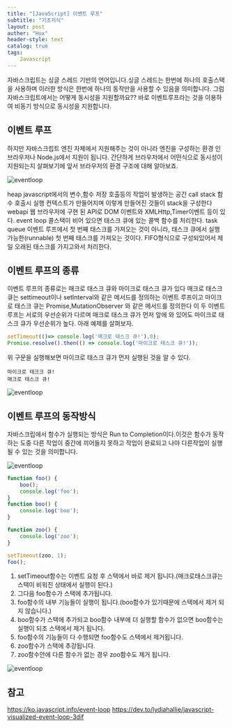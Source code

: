 ```yaml
---
title: "[JavaScript] 이벤트 루프"
subtitle: "기초지식"
layout: post
auther: "Hux"
header-style: text
catalog: true
tags:
    Javascript
---
```


자바스크립트는 싱글 스레드 기반의 언어입니다.싱글 스레드는 한번에 하나의 호출스택을 사용하며 이러한 방식은 한번에 하나의 동작만을 사용할 수 있음을 의미합니다.
그럼 자바스크립트에서는 어떻게 동시성을 지원할까요??
바로 이벤트루프라는 것을 이용하여 비동기 방식으로 동시성을 지원합니다.


이벤트 루프
---
하지만 자바스크립트 엔진 자체에서 지원해주는 것이 아니라 엔진을 구성하는 환경 인 브라우저나 Node.js에서 지원이 됩니다.
간단하게 브라우저에서 어떤식으로 동시성이 지원되는지 살펴보기에 앞서 브라우저의 환경 구조에 대해 알아보죠.

 ![eventloop]({{site.url}}/img/javascript/eventloop/step1.png)

heap javascript에서의 변수,함수 저장 호출등의 작업이 발생하는 공간
call stack 함수 호출시 실행 컨텍스트가 만들어지며 이렇게 만들어진 것들이 stack을 구성한다
webapi 웹 브라우저에 구현 된 API로 DOM 이벤트와 XMLHttp,Timer이벤트 등이 있다.
event loop
콜스택이 비어 있으면 태스크 큐에 있는 콜백 함수를 처리한다.
task queue
이벤트 루프에서 첫 번째 태스크를 가져오는 것이 아니라, 태스크 큐에서 실행 가능한(runnable) 첫 번째 태스크를 가져오는 것이다. FIFO형식으로 구성되있어서 제일 오래된 태스크를 가지고와서 처리한다.


이벤트 루프의 종류
---
이벤트 루프의 종류로는 매크로 태스크 큐와 마이크로 태스크 큐가 있다
매크로 태스크 큐는 settimeout이나 setInterval와 같은 메서드를 정의하는 이벤트 루프이고
마이크로 태스크 큐는 Promise,MutationObserver 와 같은 메서드를 정의한다
이 두 이벤트 루프는 서로의 우선순위가 다르며 매크로 태스크 큐가 먼저 앞에 와 있어도 마이크로 태스크 큐가 우선순위가 높다.
아래 예제를 살펴보자.

```js
setTimeout(()=> console.log('매크로 태스크 큐!'),0);
Promise.resolve().then(() => console.log('마이크로 태스크 큐!'));
```
위 구문을 실행해보면 마이크로 태스크 큐가 먼저 실행된 것을 알 수 있다.
```
마이크로 태크크 큐!
매크로 태스크 큐!
```

![eventloop]({{site.url}}/img/javascript/eventloop/step2.gif)


이벤트 루프의 동작방식
---
자바스크립에서 함수가 실행되는 방식은 Run to Completion이다.이것은 함수가 동작하는 도중 다른 작업이 중간에 끼어들지 못하고 작업이 완료되고 나야 다른작업이 실행될 수 있는 것을 의미합니다.

![eventloop]({{site.url}}/img/javascript/eventloop/step4.png)


```js
function foo() {
    boo();
    console.log('foo');
}
function boo() {
    console.log('boo');
}

function zoo() {
    console.log('zoo');
}

setTimeout(zoo, 1);
foo();
```
1. setTimeout함수는 이벤트 요청 후 스택에서 바로 제거 됩니다.(매크로태스크큐는 스택이 비워진 상태에서 실행이 된다.)
2. 그다음 foo함수가 스택에 추가됩니다.
3. foo함수의 내부 기능들이 실행이 됩니다.(boo함수가 있기때문에 스택에서 제거 되지 않습니다.)
4. boo함수가 스택에 추가되고 boo함수 내부에 더 실행할 함수가 없으면 boo함수는 실행이 되조 스택에서 제거 됩니다.
5. foo함수의 기능들이 다 수행되면 foo함수도 스택에서 제거됩니다.
6. zoo함수가 스택에 추강됩니다.
7. zoo함수안에 다른 함수가 없는 경우 zoo함수도 제거 됩니다.

<!-- 이벤트 루프의 작업 방식은 간단합니다. 작업(태스크)가 들어오기 까지 기다렸다가
태스크가 들어오게 되면 처리하고 처리할 작업(태스크)가 없는 경우에는 움직이지 않습니다.  -->

![eventloop]({{site.url}}/img/javascript/eventloop/step3.gif)

<!-- 
태스크 큐
마이크로 태스크큐 v8
매크로 태스크큐


엔진은 특정태스크를 처리하는 ㄴ동안 렌더링은 절대 일어나지않음..

 -->

참고
---
<https://ko.javascript.info/event-loop>
<https://dev.to/lydiahallie/javascript-visualized-event-loop-3dif>